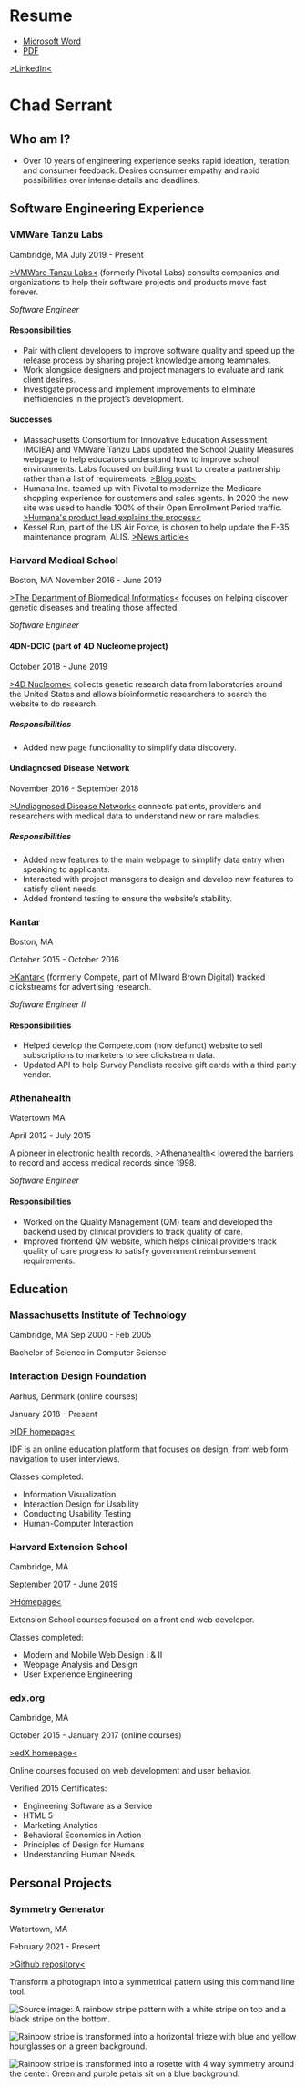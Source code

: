 # Resume
- [Microsoft Word](https://filedn.com/lTPv2PNvi3Mk1DQSsInvIG5/Resume/2021-09-19-Chad-Serrant-Resume.docx)
- [PDF](https://filedn.com/lTPv2PNvi3Mk1DQSsInvIG5/Resume/2021-09-19-Chad-Serrant-Resume.pdf)

[>LinkedIn<](https://www.linkedin.com/in/chad-serrant-08205514/)

# Chad Serrant
## Who am I?
- Over 10 years of engineering experience seeks rapid ideation, iteration, and consumer feedback. Desires consumer empathy and rapid possibilities over intense details and deadlines.

## Software Engineering Experience
### VMWare Tanzu Labs
Cambridge, MA
July 2019 - Present

[>VMWare Tanzu Labs<](https://tanzu.vmware.com/labs) (formerly Pivotal Labs) consults companies and organizations to help their software projects and products move fast forever.

*Software Engineer*

#### Responsibilities
- Pair with client developers to improve software quality and speed up the release process by sharing project knowledge among teammates.
- Work alongside designers and project managers to evaluate and rank client desires.
- Investigate process and implement improvements to eliminate inefficiencies in the project’s development.
#### Successes
- Massachusetts Consortium for Innovative Education Assessment (MCIEA) and VMWare Tanzu Labs updated the School Quality Measures webpage to help educators understand how to improve school environments. Labs focused on building trust to create a partnership rather than a list of requirements.  [>Blog post<](https://tanzu.vmware.com/content/blog/mciea-vmware-tanzu-labs-school-quality-measures)
- Humana Inc. teamed up with Pivotal to modernize the Medicare shopping experience for customers and sales agents. In 2020 the new site was used to handle 100% of their Open Enrollment Period traffic. [>Humana's product lead explains the process<](https://tanzu.vmware.com/content/videos/how-vmware-tanzu-enhanced-this-insurance-company-s-medicare-digital-enrollment-experience)
- Kessel Run, part of the US Air Force, is chosen to help update the F-35 maintenance program, ALIS. [>News article<](https://www.airforcemag.com/f-35-program-dumps-alis-for-odin/)

### Harvard Medical School
Boston, MA
November 2016 - June 2019

[>The Department of Biomedical Informatics<](https://dbmi.hms.harvard.edu/) focuses on helping discover genetic diseases and treating those affected.

*Software Engineer*

#### 4DN-DCIC (part of 4D Nucleome project)
October 2018 - June 2019

[>4D Nucleome<](https://compbio.hms.harvard.edu/4dn-dcic) collects genetic research data from laboratories around the United States and allows bioinformatic researchers to search the website to do research.

##### Responsibilities
- Added new page functionality to simplify data discovery.

#### Undiagnosed Disease Network
November 2016 - September 2018

[>Undiagnosed Disease Network<](https://undiagnosed.hms.harvard.edu/) connects patients, providers and researchers with medical 
data to understand new or rare maladies. 

##### Responsibilities
- Added new features to the main webpage to simplify data entry when speaking to applicants.
- Interacted with project managers to design and develop new features to satisfy client needs.
- Added frontend testing to ensure the website’s stability.

### Kantar
Boston, MA

October 2015 - October 2016

[>Kantar<](https://www.kantar.com/north-america) (formerly Compete, part of Milward Brown Digital) tracked clickstreams for advertising research.

*Software Engineer II*

#### Responsibilities
- Helped develop the Compete.com (now defunct) website to sell subscriptions to marketers to see clickstream data.
- Updated API to help Survey Panelists receive gift cards with a third party vendor.

### Athenahealth
Watertown MA

April 2012 - July 2015

A pioneer in electronic health records, [>Athenahealth<](https://www.athenahealth.com/) lowered the barriers to record and access medical records since 1998.

*Software Engineer*

#### Responsibilities
- Worked on the Quality Management (QM) team and developed the backend used by clinical providers to track quality of care.
- Improved frontend QM website, which helps clinical providers track quality of care progress to satisfy government reimbursement requirements.

## Education
### Massachusetts Institute of Technology
Cambridge, MA
Sep 2000 - Feb 2005

Bachelor of Science in Computer Science

### Interaction Design Foundation
Aarhus, Denmark (online courses)

January 2018 - Present

[>IDF homepage<](https://www.interaction-design.org/)

IDF is an online education platform that focuses on design, from web form navigation to user interviews.

Classes completed:
- Information Visualization
- Interaction Design for Usability
- Conducting Usability Testing
- Human-Computer Interaction

### Harvard Extension School
Cambridge, MA

September 2017 - June 2019

[>Homepage<](https://extension.harvard.edu/)

Extension School courses focused on a front end web developer.

Classes completed: 
- Modern and Mobile Web Design I & II
- Webpage Analysis and Design
- User Experience Engineering

### edx.org
Cambridge, MA

October 2015 - January 2017 (online courses)

[>edX homepage<](https://www.edx.org/)

Online courses focused on web development and user behavior.

Verified 2015 Certificates: 
- Engineering Software as a Service 
- HTML 5
- Marketing Analytics
- Behavioral Economics in Action 
- Principles of Design for Humans
- Understanding Human Needs

## Personal Projects
### Symmetry Generator
Watertown, MA

February 2021 - Present

[>Github repository<](https://github.com/Chadius/creating-symmetry/)

Transform a photograph into a symmetrical pattern using this command line tool.

![Source image: A rainbow stripe pattern with a white stripe on top and a black stripe on the bottom.](https://github.com/Chadius/creating-symmetry/raw/main/example/rainbow_stripe.png)

![Rainbow stripe is transformed into a horizontal frieze with blue and yellow hourglasses on a green background.](https://github.com/Chadius/creating-symmetry/raw/main/example/friezes/rainbow_stripe_frieze_p11m_and_p11g.png)

![Rainbow stripe is transformed into a rosette with 4 way symmetry around the center. Green and purple petals sit on a blue background.](https://github.com/Chadius/creating-symmetry/raw/main/example/rosettes/rainbow_stripe_rosette_2.png)
